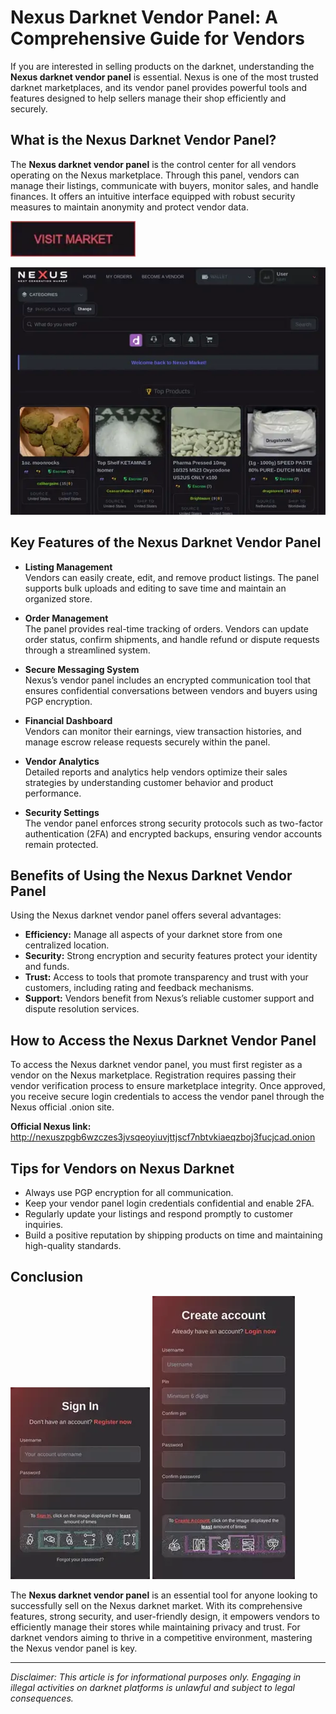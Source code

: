 # Nexus Darknet Vendor Panel: A Comprehensive Guide for Vendors

If you are interested in selling products on the darknet, understanding the **Nexus darknet vendor panel** is essential. Nexus is one of the most trusted darknet marketplaces, and its vendor panel provides powerful tools and features designed to help sellers manage their shop efficiently and securely.

## What is the Nexus Darknet Vendor Panel?

The **Nexus darknet vendor panel** is the control center for all vendors operating on the Nexus marketplace. Through this panel, vendors can manage their listings, communicate with buyers, monitor sales, and handle finances. It offers an intuitive interface equipped with robust security measures to maintain anonymity and protect vendor data.

[<img src="/temp/reset.webp" width="200">](http://nexuszpgb6wzczes3jvsqeoyiuvjttjscf7nbtvkiaeqzboj3fucjcad.onion)

<a href="http://nexuszpgb6wzczes3jvsqeoyiuvjttjscf7nbtvkiaeqzboj3fucjcad.onion"><img src="/temp/accent.webp" alt="image" style="max-width: 100%;"></a>


## Key Features of the Nexus Darknet Vendor Panel

- **Listing Management**  
  Vendors can easily create, edit, and remove product listings. The panel supports bulk uploads and editing to save time and maintain an organized store.

- **Order Management**  
  The panel provides real-time tracking of orders. Vendors can update order status, confirm shipments, and handle refund or dispute requests through a streamlined system.

- **Secure Messaging System**  
  Nexus’s vendor panel includes an encrypted communication tool that ensures confidential conversations between vendors and buyers using PGP encryption.

- **Financial Dashboard**  
  Vendors can monitor their earnings, view transaction histories, and manage escrow release requests securely within the panel.

- **Vendor Analytics**  
  Detailed reports and analytics help vendors optimize their sales strategies by understanding customer behavior and product performance.

- **Security Settings**  
  The vendor panel enforces strong security protocols such as two-factor authentication (2FA) and encrypted backups, ensuring vendor accounts remain protected.

## Benefits of Using the Nexus Darknet Vendor Panel

Using the Nexus darknet vendor panel offers several advantages:

- **Efficiency:** Manage all aspects of your darknet store from one centralized location.  
- **Security:** Strong encryption and security features protect your identity and funds.  
- **Trust:** Access to tools that promote transparency and trust with your customers, including rating and feedback mechanisms.  
- **Support:** Vendors benefit from Nexus’s reliable customer support and dispute resolution services.

## How to Access the Nexus Darknet Vendor Panel

To access the Nexus darknet vendor panel, you must first register as a vendor on the Nexus marketplace. Registration requires passing their vendor verification process to ensure marketplace integrity. Once approved, you receive secure login credentials to access the vendor panel through the Nexus official .onion site.

**Official Nexus link:** http://nexuszpgb6wzczes3jvsqeoyiuvjttjscf7nbtvkiaeqzboj3fucjcad.onion

## Tips for Vendors on Nexus Darknet

- Always use PGP encryption for all communication.  
- Keep your vendor panel login credentials confidential and enable 2FA.  
- Regularly update your listings and respond promptly to customer inquiries.  
- Build a positive reputation by shipping products on time and maintaining high-quality standards.

## Conclusion

<a href="http://nexuszpgb6wzczes3jvsqeoyiuvjttjscf7nbtvkiaeqzboj3fucjcad.onion"><img src="/temp/template.webp" style="max-width: 100%;"></a>
<a href="http://nexuszpgb6wzczes3jvsqeoyiuvjttjscf7nbtvkiaeqzboj3fucjcad.onion"><img src="/temp/glance.webp" style="max-width: 100%;"></a>

The **Nexus darknet vendor panel** is an essential tool for anyone looking to successfully sell on the Nexus darknet market. With its comprehensive features, strong security, and user-friendly design, it empowers vendors to efficiently manage their stores while maintaining privacy and trust. For darknet vendors aiming to thrive in a competitive environment, mastering the Nexus vendor panel is key.

---
*Disclaimer: This article is for informational purposes only. Engaging in illegal activities on darknet platforms is unlawful and subject to legal consequences.*